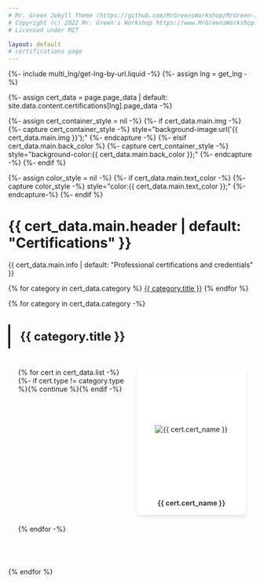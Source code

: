 ```yaml
---
# Mr. Green Jekyll Theme (https://github.com/MrGreensWorkshop/MrGreen-JekyllTheme)
# Copyright (c) 2022 Mr. Green's Workshop https://www.MrGreensWorkshop.com
# Licensed under MIT

layout: default
# certifications page
---
```

{%- include multi_lng/get-lng-by-url.liquid -%}
{%- assign lng = get_lng -%}

{%- assign cert_data = page.page_data | default: site.data.content.certifications[lng].page_data -%}

{%- assign cert_container_style = nil -%}
{%- if cert_data.main.img -%}
  {%- capture cert_container_style -%} style="background-image:url('{{ cert_data.main.img }}');" {%- endcapture -%}
{%- elsif cert_data.main.back_color %}
  {%- capture cert_container_style -%} style="background-color:{{ cert_data.main.back_color }};" {%- endcapture -%}
{%- endif %}

<style>
  .cert-gallery {
    display: grid;
    grid-template-columns: repeat(auto-fill, minmax(200px, 1fr));
    gap: 20px;
    padding: 20px;
    margin-bottom: 40px;
  }
  
  .cert-item {
    position: relative;
    cursor: pointer;
    border-radius: 8px;
    overflow: hidden;
    box-shadow: 0 4px 6px rgba(0,0,0,0.1);
    transition: transform 0.3s, box-shadow 0.3s;
    background: white;
    display: flex;
    flex-direction: column;
  }
  
  .cert-item:hover {
    transform: translateY(-5px);
    box-shadow: 0 8px 15px rgba(0,0,0,0.2);
  }
  
  .cert-thumbnail-wrapper {
    display: flex;
    justify-content: center;
    align-items: center;
    width: 100%;
    height: 250px;
    background-color: white;
    padding: 10px;
    box-sizing: border-box;
  }
  
  .cert-thumbnail {
    max-width: 100%;
    max-height: 100%;
    object-fit: contain;
    display: block;
  }
  
  .cert-info {
    padding: 15px;
    background: white;
    text-align: center;
  }
  
  .cert-title {
    font-size: 14px;
    font-weight: bold;
    margin: 0;
    line-height: 1.4;
    color: #333;
  }
  
  .cert-date {
    font-size: 12px;
    opacity: 0.9;
    margin-top: 4px;
  }
  
  .cert-modal {
    display: none;
    position: fixed;
    z-index: 9999;
    padding-top: 50px;
    left: 0;
    top: 0;
    width: 100%;
    height: 100%;
    overflow: auto;
    background-color: rgba(0,0,0,0.9);
  }
  
  .cert-modal-content {
    margin: auto;
    display: block;
    max-width: 90%;
    max-height: 90vh;
  }
  
  .cert-modal-caption {
    margin: auto;
    display: block;
    width: 80%;
    max-width: 700px;
    text-align: center;
    color: #ccc;
    padding: 10px 0;
  }
  
  .cert-modal-close {
    position: absolute;
    top: 15px;
    right: 35px;
    color: #f1f1f1;
    font-size: 40px;
    font-weight: bold;
    transition: 0.3s;
    cursor: pointer;
  }
  
  .cert-modal-close:hover,
  .cert-modal-close:focus {
    color: #bbb;
  }
  
  .cert-section {
    margin-bottom: 50px;
  }
  
  .cert-section-title {
    font-size: 24px;
    font-weight: bold;
    margin-bottom: 20px;
    padding: 10px 20px;
    border-left: 4px solid;
  }
  
  .cert-download-btn {
    position: absolute;
    top: 15px;
    left: 35px;
    color: #f1f1f1;
    font-size: 18px;
    padding: 8px 16px;
    background-color: rgba(0,0,0,0.5);
    border: 1px solid #f1f1f1;
    border-radius: 4px;
    text-decoration: none;
    transition: 0.3s;
  }
  
  .cert-download-btn:hover {
    background-color: rgba(255,255,255,0.1);
    color: #bbb;
  }
  
  @media only screen and (max-width: 700px) {
    .cert-modal-content {
      width: 100%;
    }
    .cert-gallery {
      grid-template-columns: repeat(auto-fill, minmax(150px, 1fr));
    }
  }
</style>

<div class="multipurpose-container project-heading-container" {{cert_container_style}}>
{%- assign color_style = nil -%}
{%- if cert_data.main.text_color -%}
  {%- capture color_style -%} style="color:{{ cert_data.main.text_color }};" {%-endcapture-%}
{%- endif %}
  <h1 {{ color_style }}>{{ cert_data.main.header | default: "Certifications" }}</h1>
  <p {{ color_style }}>{{ cert_data.main.info | default: "Professional certifications and credentials" }}</p>
  <div class="multipurpose-button-wrapper">
  {% for category in cert_data.category %}
    <a href="#{{ category.type }}" role="button" class="multipurpose-button project-buttons" style="background-color:{{ category.color }};">{{ category.title }}</a>
  {% endfor %}
  </div>
</div>

<!-- Modal for displaying full certificates -->
<div id="certModal" class="cert-modal" onclick="closeCertModal(event)">
  <span class="cert-modal-close" onclick="closeCertModal(event)">&times;</span>
  <a id="certDownloadBtn" class="cert-download-btn" href="#" download target="_blank">
    <i class="fa fa-download"></i> Download
  </a>
  <img class="cert-modal-content" id="certModalImg">
  <div class="cert-modal-caption" id="certModalCaption"></div>
</div>

<!-- Certificate Gallery Sections -->
{% for category in cert_data.category -%}
<div class="cert-section" id="{{ category.type }}">
  <h2 class="cert-section-title" style="border-color: {{ category.color }};">{{ category.title }}</h2>
  <div class="cert-gallery">
    {% for cert in cert_data.list -%}
      {%- if cert.type != category.type %}{% continue %}{% endif -%}
      <div class="cert-item" onclick="openCertModal('{{ cert.certificate }}', '{{ cert.cert_name }}', '{{ cert.pdf | default: cert.certificate }}')">
        <div class="cert-thumbnail-wrapper">
          <img src="{{ cert.thumbnail }}" alt="{{ cert.cert_name }}" class="cert-thumbnail" loading="lazy">
        </div>
        <div class="cert-info">
          <p class="cert-title">{{ cert.cert_name }}</p>
        </div>
      </div>
    {% endfor -%}
  </div>
</div>
{% endfor %}

<script>
function openCertModal(imagePath, certName, downloadPath) {
  var modal = document.getElementById("certModal");
  var modalImg = document.getElementById("certModalImg");
  var captionText = document.getElementById("certModalCaption");
  var downloadBtn = document.getElementById("certDownloadBtn");
  
  modal.style.display = "block";
  
  // Always show the image (either the original PNG or converted from PDF)
  modalImg.style.display = "block";
  modalImg.src = imagePath;
  
  // Update caption based on whether there's a PDF version
  if (downloadPath !== imagePath && downloadPath.toLowerCase().endsWith('.pdf')) {
    captionText.innerHTML = certName + '<br><small>PDF version available for download</small>';
  } else {
    captionText.innerHTML = certName;
  }
  
  // Set download link
  downloadBtn.href = downloadPath;
  var fileExt = downloadPath.toLowerCase().endsWith('.pdf') ? '.pdf' : '.png';
  downloadBtn.download = certName.replace(/[^a-z0-9]/gi, '_') + fileExt;
  
  // Prevent body scroll when modal is open
  document.body.style.overflow = "hidden";
}

function closeCertModal(event) {
  // Only close if clicking on modal background or close button
  if (event.target.id === "certModal" || event.target.className === "cert-modal-close") {
    var modal = document.getElementById("certModal");
    modal.style.display = "none";
    // Re-enable body scroll
    document.body.style.overflow = "auto";
  }
}

// Close modal with ESC key
document.addEventListener('keydown', function(event) {
  if (event.key === 'Escape') {
    var modal = document.getElementById("certModal");
    if (modal.style.display === "block") {
      modal.style.display = "none";
      document.body.style.overflow = "auto";
    }
  }
});
</script>